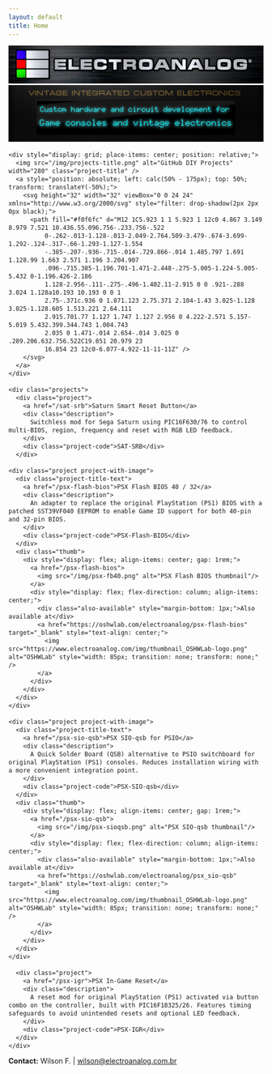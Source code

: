 ```yaml
---
layout: default
title: Home
---
```


<div class="home">
	<img src="/img/electroanalog_logo.png" alt="Electroanalog" class="logo" />
	<img src="/img/vice.png" alt="Vintage Integrated Custom Electronics" class="logo" />

	<div style="display: grid; place-items: center; position: relative;">
	  <img src="/img/projects-title.png" alt="GitHub DIY Projects" width="280" class="project-title" />
	  <a style="position: absolute; left: calc(50% - 175px); top: 50%; transform: translateY(-50%);">
	    <svg height="32" width="32" viewBox="0 0 24 24" xmlns="http://www.w3.org/2000/svg" style="filter: drop-shadow(2px 2px 0px black);">
	      <path fill="#f0f6fc" d="M12 1C5.923 1 1 5.923 1 12c0 4.867 3.149 8.979 7.521 10.436.55.096.756-.233.756-.522 
	          0-.262-.013-1.128-.013-2.049-2.764.509-3.479-.674-3.699-1.292-.124-.317-.66-1.293-1.127-1.554
	          -.385-.207-.936-.715-.014-.729.866-.014 1.485.797 1.691 1.128.99 1.663 2.571 1.196 3.204.907
	          .096-.715.385-1.196.701-1.471-2.448-.275-5.005-1.224-5.005-5.432 0-1.196.426-2.186 
	          1.128-2.956-.111-.275-.496-1.402.11-2.915 0 0 .921-.288 3.024 1.128a10.193 10.193 0 0 1 
	          2.75-.371c.936 0 1.871.123 2.75.371 2.104-1.43 3.025-1.128 3.025-1.128.605 1.513.221 2.64.111 
	          2.915.701.77 1.127 1.747 1.127 2.956 0 4.222-2.571 5.157-5.019 5.432.399.344.743 1.004.743 
	          2.035 0 1.471-.014 2.654-.014 3.025 0 .289.206.632.756.522C19.851 20.979 23 
	          16.854 23 12c0-6.077-4.922-11-11-11Z" />
	    </svg>
	  </a>
	</div>

	<div class="projects">
	  <div class="project">
		<a href="/sat-srb">Saturn Smart Reset Button</a>
		<div class="description">
		  Switchless mod for Sega Saturn using PIC16F630/76 to control multi-BIOS, region, frequency and reset with RGB LED feedback.
		</div>
		<div class="project-code">SAT-SRB</div>
	  </div>

	<div class="project project-with-image">
	  <div class="project-title-text">
		<a href="/psx-flash-bios">PSX Flash BIOS 40 / 32</a>
		<div class="description">
		  An adapter to replace the original PlayStation (PS1) BIOS with a patched SST39VF040 EEPROM to enable Game ID support for both 40-pin and 32-pin BIOS.
		</div>
		<div class="project-code">PSX-Flash-BIOS</div>
	  </div>
	  <div class="thumb">
		<div style="display: flex; align-items: center; gap: 1rem;">
		  <a href="/psx-flash-bios">
			<img src="/img/psx-fb40.png" alt="PSX Flash BIOS thumbnail"/>
		  </a>
		  <div style="display: flex; flex-direction: column; align-items: center;">
			<div class="also-available" style="margin-bottom: 1px;">Also available at</div>
			<a href="https://oshwlab.com/electroanalog/psx-flash-bios" target="_blank" style="text-align: center;">
			  <img src="https://www.electroanalog.com/img/thumbnail_OSHWLab-logo.png" alt="OSHWLab" style="width: 85px; transition: none; transform: none;" />
			</a>
		  </div>
		</div>
	  </div>
	</div>
		
	<div class="project project-with-image">
	  <div class="project-title-text">
		<a href="/psx-sio-qsb">PSX SIO-qsb for PSIO</a>
		<div class="description">
		  A Quick Solder Board (QSB) alternative to PSIO switchboard for original PlayStation (PS1) consoles. Reduces installation wiring with a more convenient integration point.
		</div>
		<div class="project-code">PSX-SIO-qsb</div>
	  </div>
	  <div class="thumb">
		<div style="display: flex; align-items: center; gap: 1rem;">
		  <a href="/psx-sio-qsb">
			<img src="/img/psx-sioqsb.png" alt="PSX SIO-qsb thumbnail"/>
		  </a>
		  <div style="display: flex; flex-direction: column; align-items: center;">
			<div class="also-available" style="margin-bottom: 1px;">Also available at</div>
			<a href="https://oshwlab.com/electroanalog/psx_sio-qsb" target="_blank" style="text-align: center;">
			  <img src="https://www.electroanalog.com/img/thumbnail_OSHWLab-logo.png" alt="OSHWLab" style="width: 85px; transition: none; transform: none;" />
			</a>
		  </div>
		</div>
	  </div>
	</div>

	  <div class="project">
		<a href="/psx-igr">PSX In-Game Reset</a>
		<div class="description">
		  A reset mod for original PlayStation (PS1) activated via button combo on the controller, built with PIC16F18325/26. Features timing safeguards to avoid unintended resets and optional LED feedback.
		</div>
		<div class="project-code">PSX-IGR</div>
	  </div>
	</div>
</div>
<footer class="footer">
  <div class="contact">
    <strong>Contact:</strong> Wilson F. | <a href="mailto:wilson@electroanalog.com.br">wilson@electroanalog.com.br</a>
  </div>
</footer>
